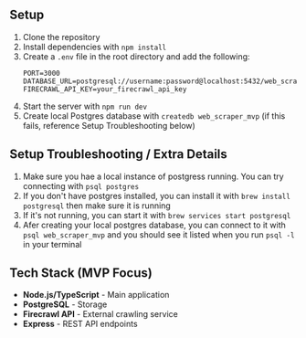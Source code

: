 ## Setup

1. Clone the repository
2. Install dependencies with `npm install`
3. Create a `.env` file in the root directory and add the following:
   ```
   PORT=3000
   DATABASE_URL=postgresql://username:password@localhost:5432/web_scraper_mvp
   FIRECRAWL_API_KEY=your_firecrawl_api_key
   ```
4. Start the server with `npm run dev`
5. Create local Postgres database with `createdb web_scraper_mvp` (if this fails, reference Setup Troubleshooting below)

## Setup Troubleshooting / Extra Details

1. Make sure you hae a local instance of postgress running. You can try connecting with `psql postgres`
2. If you don't have postgres installed, you can install it with `brew install postgresql` then make sure it is running
3. If it's not running, you can start it with `brew services start postgresql`
4. Afer creating your local postgres database, you can connect to it with `psql web_scraper_mvp` and you should see it listed when you run `psql -l` in your terminal

## Tech Stack (MVP Focus)

- **Node.js/TypeScript** - Main application
- **PostgreSQL** - Storage
- **Firecrawl API** - External crawling service
- **Express** - REST API endpoints
